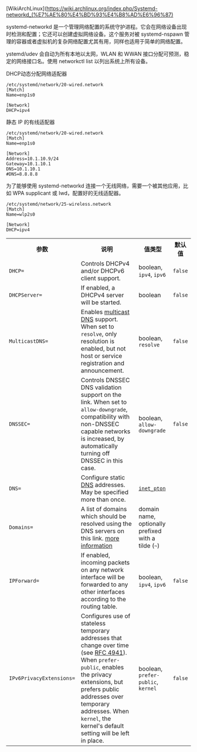 [WikiArchLinux](https://wiki.archlinux.org/index.php/Systemd-networkd_(%E7%AE%80%E4%BD%93%E4%B8%AD%E6%96%87)

systemd-networkd 是一个管理网络配置的系统守护进程。它会在网络设备出现时检测和配置；它还可以创建虚拟网络设备。这个服务对被 systemd-nspawn 管理的容器或者虚拟机的复杂网络配置尤其有用，同样也适用于简单的网络配置。


ystemd/udev 会自动为所有本地以太网，WLAN 和 WWAN 接口分配可预测，稳定的网络接口名。使用 networkctl list 以列出系统上所有设备。


DHCP动态分配网络适配器

	/etc/systemd/network/20-wired.network
	[Match]
	Name=enp1s0

	[Network]
	DHCP=ipv4

静态 IP 的有线适配器

	/etc/systemd/network/20-wired.network
	[Match]
	Name=enp1s0

	[Network]
	Address=10.1.10.9/24
	Gateway=10.1.10.1
	DNS=10.1.10.1
	#DNS=8.8.8.8

为了能够使用 systemd-networkd 连接一个无线网络，需要一个被其他应用，比如 WPA supplicant 或 Iwd，配置好的无线适配器。

	/etc/systemd/network/25-wireless.network
	[Match]
	Name=wlp2s0

	[Network]
	DHCP=ipv4
	
	
<table class="wikitable">
<tbody><tr>
<th>参数</th>
<th>说明</th>
<th>值类型</th>
<th>默认值
</th></tr>
<tr>
<td><code>DHCP=</code></td>
<td>Controls DHCPv4 and/or DHCPv6 client support.</td>
<td>boolean, <code>ipv4</code>, <code>ipv6</code></td>
<td><code>false</code>
</td></tr>
<tr>
<td><code>DHCPServer=</code></td>
<td>If enabled, a DHCPv4 server will be started.</td>
<td>boolean</td>
<td><code>false</code>
</td></tr>
<tr>
<td><code>MulticastDNS=</code></td>
<td>Enables <a rel="nofollow" class="external text" href="https://tools.ietf.org/html/rfc6762">multicast DNS</a> support. When set to <code>resolve</code>, only resolution is enabled, but not host or service registration and announcement.</td>
<td>boolean, <code>resolve</code></td>
<td><code>false</code>
</td></tr>
<tr>
<td><code>DNSSEC=</code></td>
<td>Controls DNSSEC DNS validation support on the link. When set to <code>allow-downgrade</code>, compatibility with non-DNSSEC capable networks is increased, by automatically turning off DNSSEC in this case.</td>
<td>boolean, <code>allow-downgrade</code></td>
<td><code>false</code>
</td></tr>
<tr>
<td><code>DNS=</code></td>
<td>Configure static <a href="/index.php/DNS" class="mw-redirect" title="DNS">DNS</a> addresses. May be specified more than once.</td>
<td><a rel="nofollow" class="external text" href="http://man7.org/linux/man-pages/man3/inet_pton.3.html"><code>inet_pton</code></a></td>
<td>
</td></tr>
<tr>
<td><code>Domains=</code></td>
<td>A list of domains which should be resolved using the DNS servers on this link. <a rel="nofollow" class="external text" href="https://www.freedesktop.org/software/systemd/man/systemd.network.html#Domains=">more information</a></td>
<td>domain name, optionally prefixed with a tilde (<code>~</code>)</td>
<td>
</td></tr>
<tr>
<td><code>IPForward=</code></td>
<td>If enabled, incoming packets on any network interface will be forwarded to any other interfaces according to the routing table.</td>
<td>boolean, <code>ipv4</code>, <code>ipv6</code></td>
<td><code>false</code>
</td></tr>
<tr>
<td><code>IPv6PrivacyExtensions=</code></td>
<td>Configures use of stateless temporary addresses that change over time (see <a rel="nofollow" class="external text" href="https://tools.ietf.org/html/rfc4941">RFC 4941</a>). When <code>prefer-public</code>, enables the privacy extensions, but prefers public addresses over temporary addresses. When <code>kernel</code>, the kernel's default setting will be left in place.</td>
<td>boolean, <code>prefer-public</code>, <code>kernel</code></td>
<td><code>false</code>
</td></tr></tbody></table>


